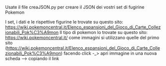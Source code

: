 Usate il file creaJSON.py per creare il JSON dei vostri set di fugirine Pokemon

I set, i dati e le rispettive figurine le trovate su questo sito: https://wiki.pokemoncentral.it/Elenco_espansioni_del_Gioco_di_Carte_Collezionabili_Pok%C3%A9mon
Il tipo di pokemon lo trovate su questo sito: https://wiki.pokemoncentral.it/
come immagini si utilizzano quelle del primo sito (https://wiki.pokemoncentral.it/Elenco_espansioni_del_Gioco_di_Carte_Collezionabili_Pok%C3%A9mon) facendo click -_> apri immagine in una nuova scheda --> copiando il link
